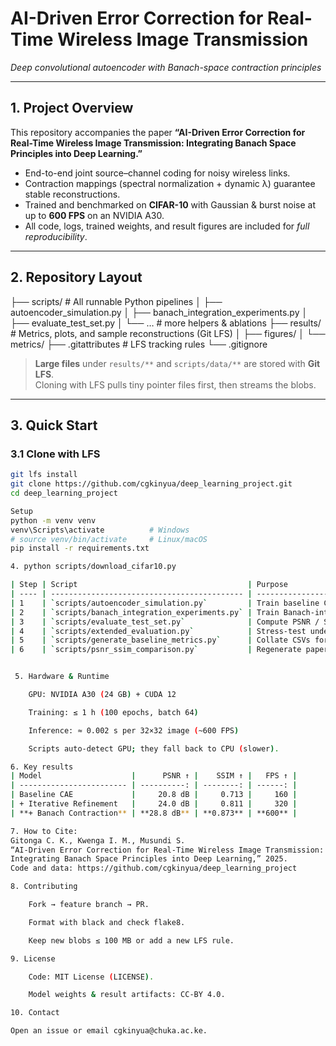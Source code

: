 # AI-Driven Error Correction for Real-Time Wireless Image Transmission  
_Deep convolutional autoencoder with Banach-space contraction principles_

---

## 1. Project Overview
This repository accompanies the paper **“AI-Driven Error Correction for Real-Time Wireless Image Transmission: Integrating Banach Space Principles into Deep Learning.”**

* End-to-end joint source–channel coding for noisy wireless links.  
* Contraction mappings (spectral normalization + dynamic λ) guarantee stable reconstructions.  
* Trained and benchmarked on **CIFAR-10** with Gaussian & burst noise at up to **600 FPS** on an NVIDIA A30.  
* All code, logs, trained weights, and result figures are included for _full reproducibility_.

---

## 2. Repository Layout
├── scripts/ # All runnable Python pipelines
│ ├── autoencoder_simulation.py
│ ├── banach_integration_experiments.py
│ ├── evaluate_test_set.py
│ └── … # more helpers & ablations
├── results/ # Metrics, plots, and sample reconstructions (Git LFS)
│ ├── figures/
│ └── metrics/
├── .gitattributes # LFS tracking rules
└── .gitignore

> **Large files** under `results/**` and `scripts/data/**` are stored with **Git LFS**.  
> Cloning with LFS pulls tiny pointer files first, then streams the blobs.

---
## 3. Quick Start
### 3.1 Clone with LFS
```bash
git lfs install
git clone https://github.com/cgkinyua/deep_learning_project.git
cd deep_learning_project

Setup
python -m venv venv
venv\Scripts\activate          # Windows
# source venv/bin/activate     # Linux/macOS
pip install -r requirements.txt

4. python scripts/download_cifar10.py

| Step | Script                                      | Purpose                                        |
| ---- | ------------------------------------------- | ---------------------------------------------- |
| 1    | `scripts/autoencoder_simulation.py`         | Train baseline CAE                             |
| 2    | `scripts/banach_integration_experiments.py` | Train Banach-integrated model                  |
| 3    | `scripts/evaluate_test_set.py`              | Compute PSNR / SSIM on test set                |
| 4    | `scripts/extended_evaluation.py`            | Stress-test under varied noise                 |
| 5    | `scripts/generate_baseline_metrics.py`      | Collate CSVs for plots                         |
| 6    | `scripts/psnr_ssim_comparison.py`           | Regenerate paper figures in `results/figures/` |


 5. Hardware & Runtime

    GPU: NVIDIA A30 (24 GB) + CUDA 12

    Training: ≤ 1 h (100 epochs, batch 64)

    Inference: ≈ 0.002 s per 32×32 image (~600 FPS)

    Scripts auto-detect GPU; they fall back to CPU (slower).

6. Key results
| Model                    |      PSNR ↑ |    SSIM ↑ |   FPS ↑ |
| ------------------------ | ----------: | --------: | ------: |
| Baseline CAE             |     20.8 dB |     0.713 |     160 |
| + Iterative Refinement   |     24.0 dB |     0.811 |     320 |
| **+ Banach Contraction** | **28.8 dB** | **0.873** | **600** |

7. How to Cite:
Gitonga C. K., Kwenga I. M., Musundi S.  
“AI-Driven Error Correction for Real-Time Wireless Image Transmission:  
Integrating Banach Space Principles into Deep Learning,” 2025.  
Code and data: https://github.com/cgkinyua/deep_learning_project

8. Contributing

    Fork → feature branch → PR.

    Format with black and check flake8.

    Keep new blobs ≤ 100 MB or add a new LFS rule.

9. License

    Code: MIT License (LICENSE).

    Model weights & result artifacts: CC-BY 4.0.

10. Contact

Open an issue or email cgkinyua@chuka.ac.ke.



